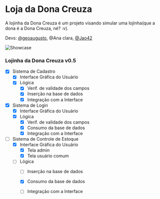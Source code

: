 # Loja da Dona Creuza

A lojinha da Dona Creuza é um projeto visando simular uma lojinha(que a dona é a Dona Creuza, né? :v).

Devs: [@geoaugusto](https://github.com/geoaugusto), @Ana clara, [@Jao42](https://github.com/Jao42)

![Showcase](http://imgur.com/FqGAwS6l.png)



### Lojinha da Dona Creuza v0.5

- [x] Sistema de Cadastro
  - [x] Interface Gráfica do Usuário
  - [x] Lógica
    - [x] Verif. de validade dos campos
    - [x] Inserção na base de dados
    - [x] Integração com a Interface
- [x] Sistema de Login
    - [x] Interface Gráfica do Usuário
    - [x] Lógica
      - [x] Verif. de validade dos campos
      - [x] Consumo da base de dados
      - [x] Integração com a Interface
- [ ] Sistema de Controle de Estoque
  - [x] Interface Gráfica do Usuário
    - [x] Tela admin
    - [x] Tela usuário comum 
  - [ ] Lógica
    - [ ] Inserção na base de dados
    - [x] Consumo da base de dados
    - [ ] Integração com a Interface

   
